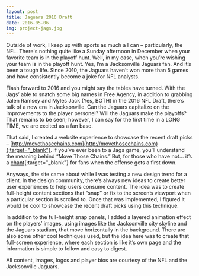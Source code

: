 ```yaml
---
layout: post
title: Jaguars 2016 Draft
date: 2016-05-06
img: project-jags.jpg
---
```


Outside of work, I keep up with sports as much a I can – particularly, the NFL. There's nothing quite like a Sunday afternoon in December when your favorite team is in the playoff hunt. Well, in my case, when you’re wishing your team is in the playoff hunt. Yes, I’m a Jacksonville Jaguars fan. And it’s been a tough life. Since 2010, the Jaguars haven’t won more than 5 games and have consistently become a joke for NFL analysts.

Flash forward to 2016 and you might say the tables have turned. With the Jags’ able to snatch some big names in Free Agency, in addition to grabbing Jalen Ramsey and Myles Jack (Yes, BOTH) in the 2016 NFL Draft, there’s talk of a new era in Jacksonville. Can the Jaguars capitalize on the improvements to the player personel? Will the Jaguars make the playoffs? That remains to be seen; however, I can say for the first time in a LONG TIME, we are excited as a fan base.

That said, I created a website experience to showcase the recent draft picks – [http://movethosechains.com](http://movethosechains.com){:target="_blank"}. If you’ve ever been to a Jags game, you’ll understand the meaning behind “Move Those Chains.” But, for those who have not… it’s a [chant](https://m.fanchants.com/football-songs/jacksonville-jaguars-chants/move-those-chains/){:target="_blank"} for fans when the offense gets a first down.

Anyways, the site came about while I was testing a new design trend for a client. In the design community, there’s always new ideas to create better user experiences to help users consume content. The idea was to create full-height content sections that “snap” or fix to the screen’s viewport when a particular section is scrolled to. Once that was implemented, I figured it would be cool to showcase the recent draft picks using this technique.

In addition to the full-height snap panels, I added a layered animation effect on the players’ images, using images like the Jacksonville city skyline and the Jaguars stadium, that move horizontally in the background. There are also some other cool techniques used, but the idea here was to create that full-screen experience, where each section is like it’s own page and the information is simple to follow and easy to digest.

All content, images, logos and player bios are courtesy of the NFL and the Jacksonville Jaguars. 